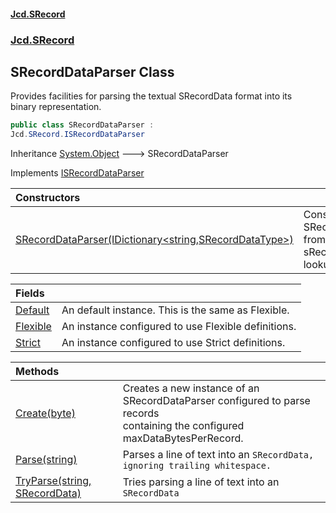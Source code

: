 #### [Jcd.SRecord](index.md 'index')
### [Jcd.SRecord](Jcd.SRecord.md 'Jcd.SRecord')

## SRecordDataParser Class

Provides facilities for parsing the textual SRecordData format into its  
binary representation.

```csharp
public class SRecordDataParser :
Jcd.SRecord.ISRecordDataParser
```

Inheritance [System.Object](https://docs.microsoft.com/en-us/dotnet/api/System.Object 'System.Object') &#129106; SRecordDataParser

Implements [ISRecordDataParser](Jcd.SRecord.ISRecordDataParser.md 'Jcd.SRecord.ISRecordDataParser')

| Constructors | |
| :--- | :--- |
| [SRecordDataParser(IDictionary&lt;string,SRecordDataType&gt;)](Jcd.SRecord.SRecordDataParser.SRecordDataParser(System.Collections.Generic.IDictionary_string,Jcd.SRecord.SRecordDataType_).md 'Jcd.SRecord.SRecordDataParser.SRecordDataParser(System.Collections.Generic.IDictionary<string,Jcd.SRecord.SRecordDataType>)') | Constructs an SRecordDataParser from a defined sRecord type lookup table. |

| Fields | |
| :--- | :--- |
| [Default](Jcd.SRecord.SRecordDataParser.Default.md 'Jcd.SRecord.SRecordDataParser.Default') | An default instance. This is the same as Flexible. |
| [Flexible](Jcd.SRecord.SRecordDataParser.Flexible.md 'Jcd.SRecord.SRecordDataParser.Flexible') | An instance configured to use Flexible definitions. |
| [Strict](Jcd.SRecord.SRecordDataParser.Strict.md 'Jcd.SRecord.SRecordDataParser.Strict') | An instance configured to use Strict definitions. |

| Methods | |
| :--- | :--- |
| [Create(byte)](Jcd.SRecord.SRecordDataParser.Create(byte).md 'Jcd.SRecord.SRecordDataParser.Create(byte)') | Creates a new instance of an SRecordDataParser configured to parse records<br/>containing the configured maxDataBytesPerRecord. |
| [Parse(string)](Jcd.SRecord.SRecordDataParser.Parse(string).md 'Jcd.SRecord.SRecordDataParser.Parse(string)') | Parses a line of text into an `SRecordData, ignoring trailing whitespace.` |
| [TryParse(string, SRecordData)](Jcd.SRecord.SRecordDataParser.TryParse(string,Jcd.SRecord.SRecordData).md 'Jcd.SRecord.SRecordDataParser.TryParse(string, Jcd.SRecord.SRecordData)') | Tries parsing a line of text into an `SRecordData` |
